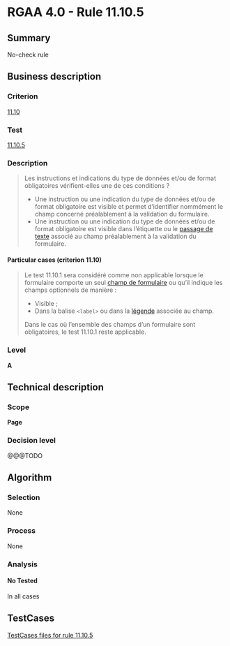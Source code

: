 # RGAA 4.0 - Rule 11.10.5

## Summary
No-check rule


## Business description

### Criterion
[11.10](https://www.numerique.gouv.fr/publications/rgaa-accessibilite/methode/criteres/#crit-11-10)

### Test
[11.10.5](https://www.numerique.gouv.fr/publications/rgaa-accessibilite/methode/criteres/#test-11-10-5)

### Description
> Les instructions et indications du type de données et/ou de format obligatoires vérifient-elles une de ces conditions ?
> 
> * Une instruction ou une indication du type de données et/ou de format obligatoire est visible et permet d’identifier nommément le champ concerné préalablement à la validation du formulaire.
> * Une instruction ou une indication du type de données et/ou de format obligatoire est visible dans l’étiquette ou le [passage de texte](https://www.numerique.gouv.fr/publications/rgaa-accessibilite/methode/glossaire/#passage-de-texte-lie-par-aria-labelledby-ou-aria-describedby) associé au champ préalablement à la validation du formulaire.

#### Particular cases (criterion 11.10)
> Le test 11.10.1 sera considéré comme non applicable lorsque le formulaire comporte un seul [champ de formulaire](https://www.numerique.gouv.fr/publications/rgaa-accessibilite/methode/glossaire/#champ-de-saisie-de-formulaire) ou qu’il indique les champs optionnels de manière :
> 
> * Visible ;
> * Dans la balise `<label>` ou dans la [légende](https://www.numerique.gouv.fr/publications/rgaa-accessibilite/methode/glossaire/#legende) associée au champ.
> 
> Dans le cas où l’ensemble des champs d’un formulaire sont obligatoires, le test 11.10.1 reste applicable.

### Level
**A**


## Technical description

### Scope
**Page**

### Decision level
@@@TODO


## Algorithm

### Selection
None

### Process
None

### Analysis

#### No Tested
In all cases


##  TestCases

[TestCases files for rule 11.10.5](https://gitlab.com/asqatasun/Asqatasun/-/tree/v5/rules/rules-rgaa4.0/src/test/resources/testcases/rgaa40//Rgaa40Rule111005/)


